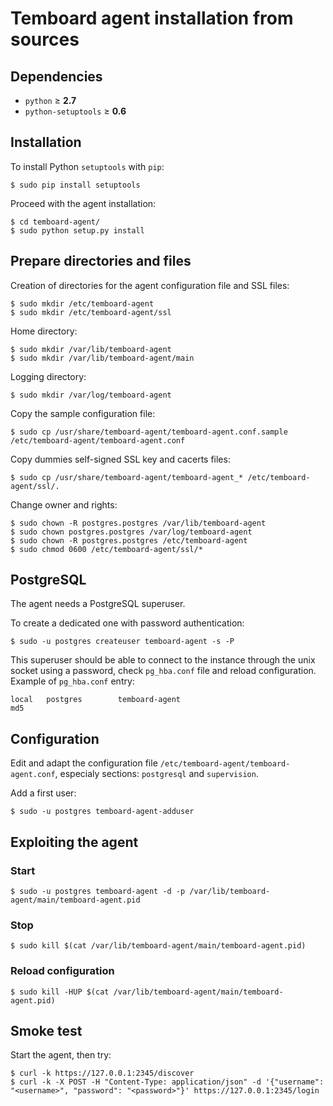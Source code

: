 # Temboard agent installation from sources

## Dependencies

  - `python` &ge; **2.7**
  - `python-setuptools` &ge; **0.6**


## Installation

To install Python `setuptools` with `pip`:
```
$ sudo pip install setuptools
```

Proceed with the agent installation:
```
$ cd temboard-agent/
$ sudo python setup.py install
```

## Prepare directories and files

Creation of directories for the agent configuration file and SSL files:
```
$ sudo mkdir /etc/temboard-agent
$ sudo mkdir /etc/temboard-agent/ssl
```

Home directory:
```
$ sudo mkdir /var/lib/temboard-agent
$ sudo mkdir /var/lib/temboard-agent/main
```

Logging directory:
```
$ sudo mkdir /var/log/temboard-agent
```

Copy the sample configuration file:
```
$ sudo cp /usr/share/temboard-agent/temboard-agent.conf.sample /etc/temboard-agent/temboard-agent.conf
```

Copy dummies self-signed SSL key and cacerts files:
```
$ sudo cp /usr/share/temboard-agent/temboard-agent_* /etc/temboard-agent/ssl/.
```

Change owner and rights:
```
$ sudo chown -R postgres.postgres /var/lib/temboard-agent
$ sudo chown postgres.postgres /var/log/temboard-agent
$ sudo chown -R postgres.postgres /etc/temboard-agent
$ sudo chmod 0600 /etc/temboard-agent/ssl/*
```

## PostgreSQL

The agent needs a PostgreSQL superuser.

To create a dedicated one with password authentication:
```
$ sudo -u postgres createuser temboard-agent -s -P
```

This superuser should be able to connect to the instance through the unix socket using a password, check `pg_hba.conf` file and reload configuration.
Example of `pg_hba.conf` entry:
```
local   postgres        temboard-agent                                  md5
```    


## Configuration

Edit and adapt the configuration file `/etc/temboard-agent/temboard-agent.conf`, especialy sections: `postgresql` and `supervision`.

Add a first user:
```
$ sudo -u postgres temboard-agent-adduser
```

## Exploiting the agent

### Start
```
$ sudo -u postgres temboard-agent -d -p /var/lib/temboard-agent/main/temboard-agent.pid
```

### Stop
```
$ sudo kill $(cat /var/lib/temboard-agent/main/temboard-agent.pid)
```

### Reload configuration
```
$ sudo kill -HUP $(cat /var/lib/temboard-agent/main/temboard-agent.pid)
```

## Smoke test

Start the agent, then try:
```
$ curl -k https://127.0.0.1:2345/discover
$ curl -k -X POST -H "Content-Type: application/json" -d '{"username": "<username>", "password": "<password>"}' https://127.0.0.1:2345/login
```
